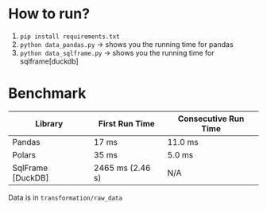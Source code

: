 How to run?
===========

1. `pip install requirements.txt`
2. `python data_pandas.py` -> shows you the running time for pandas
3. `python data_sqlframe.py` -> shows you the running time for sqlframe[duckdb]


Benchmark
=========


| Library             | First Run Time | Consecutive Run Time |
|---------------------|----------------|-----------------------|
| Pandas              | 17 ms          | 11.0 ms               |
| Polars              | 35 ms          | 5.0 ms                |
| SqlFrame [DuckDB]   | 2465 ms (2.46 s)| N/A                   |


Data is in `transformation/raw_data`